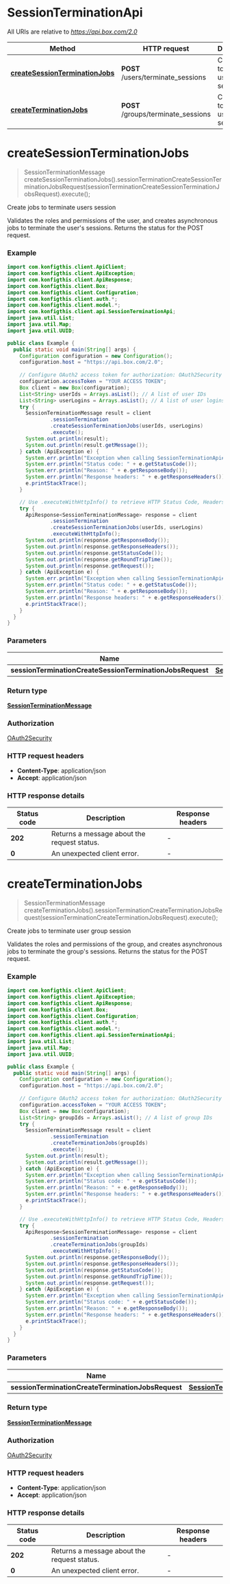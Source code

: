 # SessionTerminationApi

All URIs are relative to *https://api.box.com/2.0*

| Method | HTTP request | Description |
|------------- | ------------- | -------------|
| [**createSessionTerminationJobs**](SessionTerminationApi.md#createSessionTerminationJobs) | **POST** /users/terminate_sessions | Create jobs to terminate users session |
| [**createTerminationJobs**](SessionTerminationApi.md#createTerminationJobs) | **POST** /groups/terminate_sessions | Create jobs to terminate user group session |


<a name="createSessionTerminationJobs"></a>
# **createSessionTerminationJobs**
> SessionTerminationMessage createSessionTerminationJobs().sessionTerminationCreateSessionTerminationJobsRequest(sessionTerminationCreateSessionTerminationJobsRequest).execute();

Create jobs to terminate users session

Validates the roles and permissions of the user, and creates asynchronous jobs to terminate the user&#39;s sessions. Returns the status for the POST request.

### Example
```java
import com.konfigthis.client.ApiClient;
import com.konfigthis.client.ApiException;
import com.konfigthis.client.ApiResponse;
import com.konfigthis.client.Box;
import com.konfigthis.client.Configuration;
import com.konfigthis.client.auth.*;
import com.konfigthis.client.model.*;
import com.konfigthis.client.api.SessionTerminationApi;
import java.util.List;
import java.util.Map;
import java.util.UUID;

public class Example {
  public static void main(String[] args) {
    Configuration configuration = new Configuration();
    configuration.host = "https://api.box.com/2.0";
    
    // Configure OAuth2 access token for authorization: OAuth2Security
    configuration.accessToken = "YOUR ACCESS TOKEN";
    Box client = new Box(configuration);
    List<String> userIds = Arrays.asList(); // A list of user IDs
    List<String> userLogins = Arrays.asList(); // A list of user logins
    try {
      SessionTerminationMessage result = client
              .sessionTermination
              .createSessionTerminationJobs(userIds, userLogins)
              .execute();
      System.out.println(result);
      System.out.println(result.getMessage());
    } catch (ApiException e) {
      System.err.println("Exception when calling SessionTerminationApi#createSessionTerminationJobs");
      System.err.println("Status code: " + e.getStatusCode());
      System.err.println("Reason: " + e.getResponseBody());
      System.err.println("Response headers: " + e.getResponseHeaders());
      e.printStackTrace();
    }

    // Use .executeWithHttpInfo() to retrieve HTTP Status Code, Headers and Request
    try {
      ApiResponse<SessionTerminationMessage> response = client
              .sessionTermination
              .createSessionTerminationJobs(userIds, userLogins)
              .executeWithHttpInfo();
      System.out.println(response.getResponseBody());
      System.out.println(response.getResponseHeaders());
      System.out.println(response.getStatusCode());
      System.out.println(response.getRoundTripTime());
      System.out.println(response.getRequest());
    } catch (ApiException e) {
      System.err.println("Exception when calling SessionTerminationApi#createSessionTerminationJobs");
      System.err.println("Status code: " + e.getStatusCode());
      System.err.println("Reason: " + e.getResponseBody());
      System.err.println("Response headers: " + e.getResponseHeaders());
      e.printStackTrace();
    }
  }
}

```

### Parameters

| Name | Type | Description  | Notes |
|------------- | ------------- | ------------- | -------------|
| **sessionTerminationCreateSessionTerminationJobsRequest** | [**SessionTerminationCreateSessionTerminationJobsRequest**](SessionTerminationCreateSessionTerminationJobsRequest.md)|  | [optional] |

### Return type

[**SessionTerminationMessage**](SessionTerminationMessage.md)

### Authorization

[OAuth2Security](../README.md#OAuth2Security)

### HTTP request headers

 - **Content-Type**: application/json
 - **Accept**: application/json

### HTTP response details
| Status code | Description | Response headers |
|-------------|-------------|------------------|
| **202** | Returns a message about the request status. |  -  |
| **0** | An unexpected client error. |  -  |

<a name="createTerminationJobs"></a>
# **createTerminationJobs**
> SessionTerminationMessage createTerminationJobs().sessionTerminationCreateTerminationJobsRequest(sessionTerminationCreateTerminationJobsRequest).execute();

Create jobs to terminate user group session

Validates the roles and permissions of the group, and creates asynchronous jobs to terminate the group&#39;s sessions. Returns the status for the POST request.

### Example
```java
import com.konfigthis.client.ApiClient;
import com.konfigthis.client.ApiException;
import com.konfigthis.client.ApiResponse;
import com.konfigthis.client.Box;
import com.konfigthis.client.Configuration;
import com.konfigthis.client.auth.*;
import com.konfigthis.client.model.*;
import com.konfigthis.client.api.SessionTerminationApi;
import java.util.List;
import java.util.Map;
import java.util.UUID;

public class Example {
  public static void main(String[] args) {
    Configuration configuration = new Configuration();
    configuration.host = "https://api.box.com/2.0";
    
    // Configure OAuth2 access token for authorization: OAuth2Security
    configuration.accessToken = "YOUR ACCESS TOKEN";
    Box client = new Box(configuration);
    List<String> groupIds = Arrays.asList(); // A list of group IDs
    try {
      SessionTerminationMessage result = client
              .sessionTermination
              .createTerminationJobs(groupIds)
              .execute();
      System.out.println(result);
      System.out.println(result.getMessage());
    } catch (ApiException e) {
      System.err.println("Exception when calling SessionTerminationApi#createTerminationJobs");
      System.err.println("Status code: " + e.getStatusCode());
      System.err.println("Reason: " + e.getResponseBody());
      System.err.println("Response headers: " + e.getResponseHeaders());
      e.printStackTrace();
    }

    // Use .executeWithHttpInfo() to retrieve HTTP Status Code, Headers and Request
    try {
      ApiResponse<SessionTerminationMessage> response = client
              .sessionTermination
              .createTerminationJobs(groupIds)
              .executeWithHttpInfo();
      System.out.println(response.getResponseBody());
      System.out.println(response.getResponseHeaders());
      System.out.println(response.getStatusCode());
      System.out.println(response.getRoundTripTime());
      System.out.println(response.getRequest());
    } catch (ApiException e) {
      System.err.println("Exception when calling SessionTerminationApi#createTerminationJobs");
      System.err.println("Status code: " + e.getStatusCode());
      System.err.println("Reason: " + e.getResponseBody());
      System.err.println("Response headers: " + e.getResponseHeaders());
      e.printStackTrace();
    }
  }
}

```

### Parameters

| Name | Type | Description  | Notes |
|------------- | ------------- | ------------- | -------------|
| **sessionTerminationCreateTerminationJobsRequest** | [**SessionTerminationCreateTerminationJobsRequest**](SessionTerminationCreateTerminationJobsRequest.md)|  | [optional] |

### Return type

[**SessionTerminationMessage**](SessionTerminationMessage.md)

### Authorization

[OAuth2Security](../README.md#OAuth2Security)

### HTTP request headers

 - **Content-Type**: application/json
 - **Accept**: application/json

### HTTP response details
| Status code | Description | Response headers |
|-------------|-------------|------------------|
| **202** | Returns a message about the request status. |  -  |
| **0** | An unexpected client error. |  -  |

